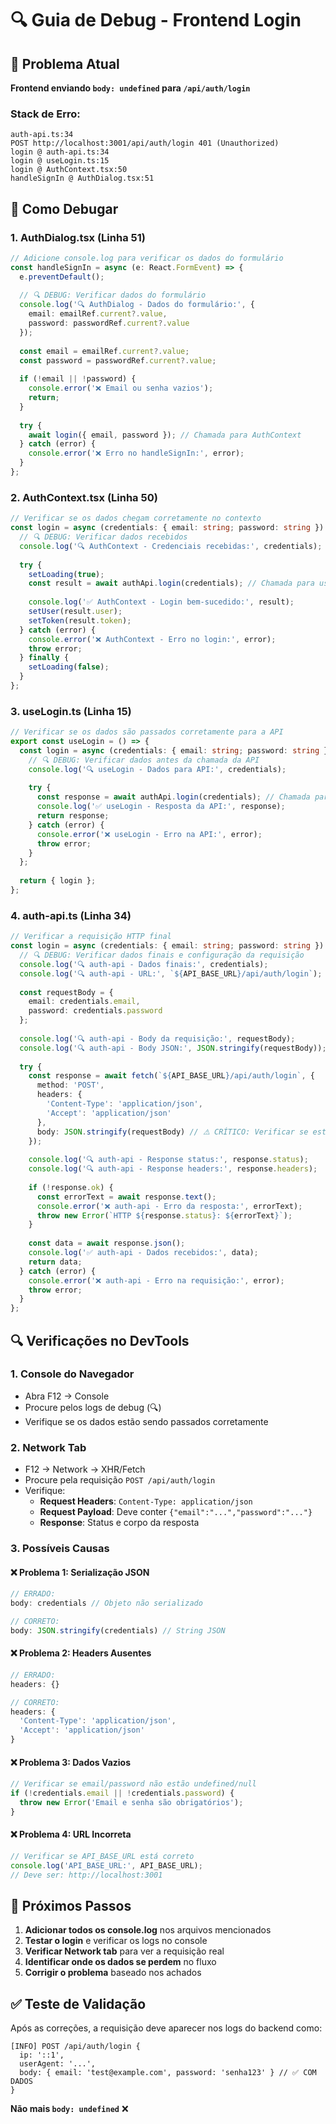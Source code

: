 # 🔍 Guia de Debug - Frontend Login

## 🚨 Problema Atual
**Frontend enviando `body: undefined` para `/api/auth/login`**

### Stack de Erro:
```
auth-api.ts:34 
POST http://localhost:3001/api/auth/login 401 (Unauthorized)
login @ auth-api.ts:34
login @ useLogin.ts:15
login @ AuthContext.tsx:50
handleSignIn @ AuthDialog.tsx:51
```

## 🔧 Como Debugar

### 1. **AuthDialog.tsx** (Linha 51)
```typescript
// Adicione console.log para verificar os dados do formulário
const handleSignIn = async (e: React.FormEvent) => {
  e.preventDefault();
  
  // 🔍 DEBUG: Verificar dados do formulário
  console.log('🔍 AuthDialog - Dados do formulário:', {
    email: emailRef.current?.value,
    password: passwordRef.current?.value
  });
  
  const email = emailRef.current?.value;
  const password = passwordRef.current?.value;
  
  if (!email || !password) {
    console.error('❌ Email ou senha vazios');
    return;
  }
  
  try {
    await login({ email, password }); // Chamada para AuthContext
  } catch (error) {
    console.error('❌ Erro no handleSignIn:', error);
  }
};
```

### 2. **AuthContext.tsx** (Linha 50)
```typescript
// Verificar se os dados chegam corretamente no contexto
const login = async (credentials: { email: string; password: string }) => {
  // 🔍 DEBUG: Verificar dados recebidos
  console.log('🔍 AuthContext - Credenciais recebidas:', credentials);
  
  try {
    setLoading(true);
    const result = await authApi.login(credentials); // Chamada para useLogin
    
    console.log('✅ AuthContext - Login bem-sucedido:', result);
    setUser(result.user);
    setToken(result.token);
  } catch (error) {
    console.error('❌ AuthContext - Erro no login:', error);
    throw error;
  } finally {
    setLoading(false);
  }
};
```

### 3. **useLogin.ts** (Linha 15)
```typescript
// Verificar se os dados são passados corretamente para a API
export const useLogin = () => {
  const login = async (credentials: { email: string; password: string }) => {
    // 🔍 DEBUG: Verificar dados antes da chamada da API
    console.log('🔍 useLogin - Dados para API:', credentials);
    
    try {
      const response = await authApi.login(credentials); // Chamada para auth-api.ts
      console.log('✅ useLogin - Resposta da API:', response);
      return response;
    } catch (error) {
      console.error('❌ useLogin - Erro na API:', error);
      throw error;
    }
  };
  
  return { login };
};
```

### 4. **auth-api.ts** (Linha 34)
```typescript
// Verificar a requisição HTTP final
const login = async (credentials: { email: string; password: string }) => {
  // 🔍 DEBUG: Verificar dados finais e configuração da requisição
  console.log('🔍 auth-api - Dados finais:', credentials);
  console.log('🔍 auth-api - URL:', `${API_BASE_URL}/api/auth/login`);
  
  const requestBody = {
    email: credentials.email,
    password: credentials.password
  };
  
  console.log('🔍 auth-api - Body da requisição:', requestBody);
  console.log('🔍 auth-api - Body JSON:', JSON.stringify(requestBody));
  
  try {
    const response = await fetch(`${API_BASE_URL}/api/auth/login`, {
      method: 'POST',
      headers: {
        'Content-Type': 'application/json',
        'Accept': 'application/json'
      },
      body: JSON.stringify(requestBody) // ⚠️ CRÍTICO: Verificar se está sendo serializado
    });
    
    console.log('🔍 auth-api - Response status:', response.status);
    console.log('🔍 auth-api - Response headers:', response.headers);
    
    if (!response.ok) {
      const errorText = await response.text();
      console.error('❌ auth-api - Erro da resposta:', errorText);
      throw new Error(`HTTP ${response.status}: ${errorText}`);
    }
    
    const data = await response.json();
    console.log('✅ auth-api - Dados recebidos:', data);
    return data;
  } catch (error) {
    console.error('❌ auth-api - Erro na requisição:', error);
    throw error;
  }
};
```

## 🔍 Verificações no DevTools

### 1. **Console do Navegador**
- Abra F12 → Console
- Procure pelos logs de debug (🔍)
- Verifique se os dados estão sendo passados corretamente

### 2. **Network Tab**
- F12 → Network → XHR/Fetch
- Procure pela requisição `POST /api/auth/login`
- Verifique:
  - **Request Headers**: `Content-Type: application/json`
  - **Request Payload**: Deve conter `{"email":"...","password":"..."}`
  - **Response**: Status e corpo da resposta

### 3. **Possíveis Causas**

#### ❌ **Problema 1: Serialização JSON**
```typescript
// ERRADO:
body: credentials // Objeto não serializado

// CORRETO:
body: JSON.stringify(credentials) // String JSON
```

#### ❌ **Problema 2: Headers Ausentes**
```typescript
// ERRADO:
headers: {}

// CORRETO:
headers: {
  'Content-Type': 'application/json',
  'Accept': 'application/json'
}
```

#### ❌ **Problema 3: Dados Vazios**
```typescript
// Verificar se email/password não estão undefined/null
if (!credentials.email || !credentials.password) {
  throw new Error('Email e senha são obrigatórios');
}
```

#### ❌ **Problema 4: URL Incorreta**
```typescript
// Verificar se API_BASE_URL está correto
console.log('API_BASE_URL:', API_BASE_URL);
// Deve ser: http://localhost:3001
```

## 🎯 Próximos Passos

1. **Adicionar todos os console.log** nos arquivos mencionados
2. **Testar o login** e verificar os logs no console
3. **Verificar Network tab** para ver a requisição real
4. **Identificar onde os dados se perdem** no fluxo
5. **Corrigir o problema** baseado nos achados

## ✅ Teste de Validação

Após as correções, a requisição deve aparecer nos logs do backend como:
```
[INFO] POST /api/auth/login {
  ip: '::1',
  userAgent: '...',
  body: { email: 'test@example.com', password: 'senha123' } // ✅ COM DADOS
}
```

**Não mais `body: undefined`** ❌